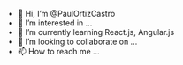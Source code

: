 - 👋 Hi, I’m @PaulOrtizCastro
- 👀 I’m interested in ...
- 🌱 I’m currently learning React.js, Angular.js
- 💞️ I’m looking to collaborate on ...
- 📫 How to reach me ...

<!---
PaulOrtizCastro/PaulOrtizCastro is a ✨ special ✨ repository because its `README.md` (this file) appears on your GitHub profile.
You can click the Preview link to take a look at your changes.
--->
